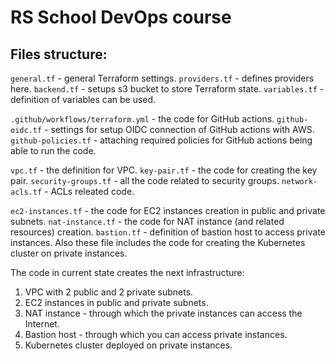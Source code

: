 # RS School DevOps course

## Files structure:

`general.tf` - general Terraform settings.
`providers.tf` - defines providers here.
`backend.tf` - setups s3 bucket to store Terraform state.
`variables.tf` - definition of variables can be used.

`.github/workflows/terraform.yml` - the code for GitHub actions.
`github-oidc.tf` - settings for setup OIDC connection of GitHub actions with AWS.
`github-policies.tf` - attaching required policies for GitHub actions being able to run the code.

`vpc.tf` - the definition for VPC.
`key-pair.tf` - the code for creating the key pair.
`security-groups.tf` - all the code related to security groups.
`network-acls.tf` - ACLs releated code.

`ec2-instances.tf` - the code for EC2 instances creation in public and private subnets.
`nat-instance.tf` - the code for NAT instance (and related resources) creation.
`bastion.tf` - definition of bastion host to access private instances. Also these file includes the code for creating the Kubernetes cluster on private instances.

The code in current state creates the next infrastructure:

1. VPC with 2 public and 2 private subnets.
2. EC2 instances in public and private subnets.
3. NAT instance - through which the private instances can access the Internet.
4. Bastion host - through which you can access private instances.
5. Kubernetes cluster deployed on private instances.
